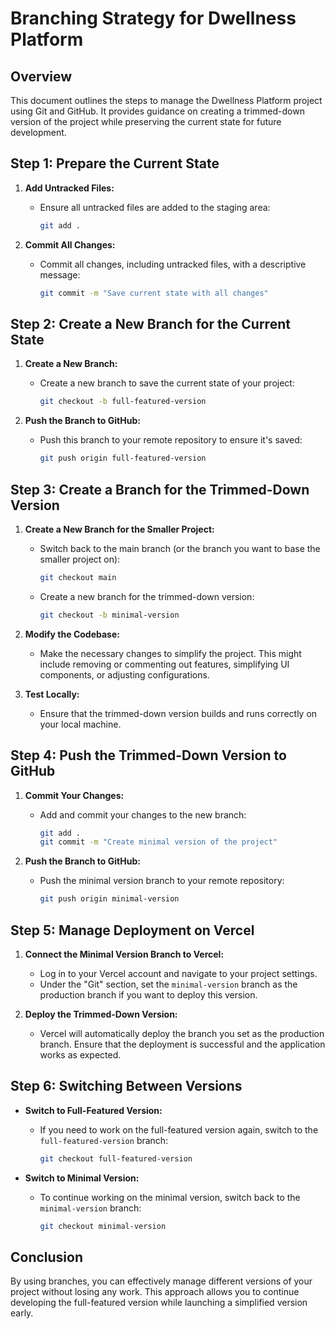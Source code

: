 # Branching Strategy for Dwellness Platform

## Overview

This document outlines the steps to manage the Dwellness Platform project using Git and GitHub. It provides guidance on creating a trimmed-down version of the project while preserving the current state for future development.

## Step 1: Prepare the Current State

1. **Add Untracked Files:**
   - Ensure all untracked files are added to the staging area:
     ```bash
     git add .
     ```

2. **Commit All Changes:**
   - Commit all changes, including untracked files, with a descriptive message:
     ```bash
     git commit -m "Save current state with all changes"
     ```

## Step 2: Create a New Branch for the Current State

1. **Create a New Branch:**
   - Create a new branch to save the current state of your project:
     ```bash
     git checkout -b full-featured-version
     ```

2. **Push the Branch to GitHub:**
   - Push this branch to your remote repository to ensure it's saved:
     ```bash
     git push origin full-featured-version
     ```

## Step 3: Create a Branch for the Trimmed-Down Version

1. **Create a New Branch for the Smaller Project:**
   - Switch back to the main branch (or the branch you want to base the smaller project on):
     ```bash
     git checkout main
     ```
   - Create a new branch for the trimmed-down version:
     ```bash
     git checkout -b minimal-version
     ```

2. **Modify the Codebase:**
   - Make the necessary changes to simplify the project. This might include removing or commenting out features, simplifying UI components, or adjusting configurations.

3. **Test Locally:**
   - Ensure that the trimmed-down version builds and runs correctly on your local machine.

## Step 4: Push the Trimmed-Down Version to GitHub

1. **Commit Your Changes:**
   - Add and commit your changes to the new branch:
     ```bash
     git add .
     git commit -m "Create minimal version of the project"
     ```

2. **Push the Branch to GitHub:**
   - Push the minimal version branch to your remote repository:
     ```bash
     git push origin minimal-version
     ```

## Step 5: Manage Deployment on Vercel

1. **Connect the Minimal Version Branch to Vercel:**
   - Log in to your Vercel account and navigate to your project settings.
   - Under the "Git" section, set the `minimal-version` branch as the production branch if you want to deploy this version.

2. **Deploy the Trimmed-Down Version:**
   - Vercel will automatically deploy the branch you set as the production branch. Ensure that the deployment is successful and the application works as expected.

## Step 6: Switching Between Versions

- **Switch to Full-Featured Version:**
  - If you need to work on the full-featured version again, switch to the `full-featured-version` branch:
    ```bash
    git checkout full-featured-version
    ```

- **Switch to Minimal Version:**
  - To continue working on the minimal version, switch back to the `minimal-version` branch:
    ```bash
    git checkout minimal-version
    ```

## Conclusion

By using branches, you can effectively manage different versions of your project without losing any work. This approach allows you to continue developing the full-featured version while launching a simplified version early.

